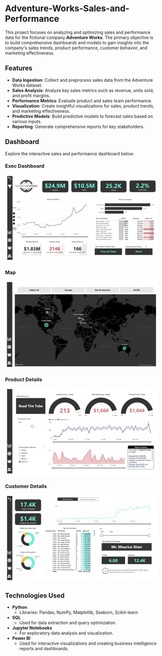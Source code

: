 # Adventure-Works-Sales-and-Performance

This project focuses on analyzing and optimizing sales and performance data for the fictional company **Adventure Works**. The primary objective is to build comprehensive dashboards and models to gain insights into the company's sales trends, product performance, customer behavior, and marketing effectiveness.

## Features

- **Data Ingestion**: Collect and preprocess sales data from the Adventure Works dataset.
- **Sales Analysis**: Analyze key sales metrics such as revenue, units sold, and profit margins.
- **Performance Metrics**: Evaluate product and sales team performance.
- **Visualization**: Create insightful visualizations for sales, product trends, and marketing effectiveness.
- **Predictive Models**: Build predictive models to forecast sales based on various inputs.
- **Reporting**: Generate comprehensive reports for key stakeholders.

## Dashboard

Explore the interactive sales and performance dashboard below:

### Exec Dashboard
![Exec Dashboard](https://github.com/SakshamJain9999/Adventure-Works-Sales-and-Performance/blob/main/Dashboard/DashBoard%20Page%201.png)

### Map
![Map](https://github.com/SakshamJain9999/Adventure-Works-Sales-and-Performance/blob/main/Dashboard/DashBoard%20Page%202.png)

### Product Details
![Product Details](https://github.com/SakshamJain9999/Adventure-Works-Sales-and-Performance/blob/main/Dashboard/DashBoard%20Page%203.png)

### Customer Details
![Customer Details](https://github.com/SakshamJain9999/Adventure-Works-Sales-and-Performance/blob/main/Dashboard/DashBoard%20Page%204.png)

## Technologies Used

- **Python**  
  - Libraries: Pandas, NumPy, Matplotlib, Seaborn, Scikit-learn
- **SQL**  
  - Used for data extraction and query optimization.
- **Jupyter Notebooks**  
  - For exploratory data analysis and visualization.
- **Power BI**  
  - Used for interactive visualizations and creating business intelligence reports and dashboards.
